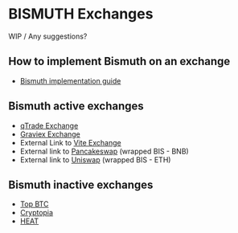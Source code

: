 # BISMUTH Exchanges

WIP / Any suggestions?

## How to implement Bismuth on an exchange

- [Bismuth implementation guide](https://github.com/bismuthfoundation/Bismuth-FAQ/blob/master/Exchanges/How_to_Implement.md)


## Bismuth active exchanges

- [qTrade Exchange](https://github.com/bismuthfoundation/Bismuth-FAQ/blob/master/Exchanges/qtrade/qTrade.io.MD)
- [Graviex Exchange](https://github.com/bismuthfoundation/Bismuth-FAQ/blob/master/Exchanges/graviex/graviex.com.MD)
- External Link to [Vite Exchange](https://x.vite.net/trade?symbol=BIS-000_BTC-000&category=BTC)
- External link to [Pancakeswap](https://www.dextools.io/app/bsc/pair-explorer/0x731b8244f818fd488d9dc516edd976a96459ae59) (wrapped BIS - BNB)
- External link to [Uniswap](https://www.dextools.io/app/ether/pair-explorer/0xf4f82f8d84c529987201609cecee8ab136a50c8c) (wrapped BIS - ETH)


## Bismuth inactive exchanges

- [Top BTC](https://github.com/bismuthfoundation/Bismuth-FAQ/blob/master/Exchanges/topbtc/TOP_BTC.md)
- [Cryptopia](https://github.com/bismuthfoundation/Bismuth-FAQ/blob/master/Exchanges/cryptopia/Cryptopia.MD)
- [HEAT](https://github.com/bismuthfoundation/Bismuth-FAQ/blob/master/Exchanges/heat/HEAT.md)
